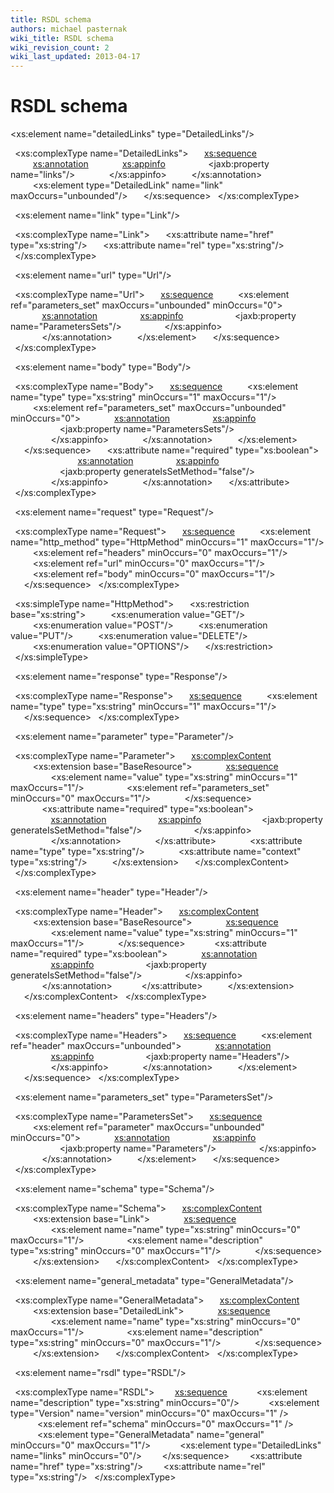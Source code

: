 ```yaml
---
title: RSDL schema
authors: michael pasternak
wiki_title: RSDL schema
wiki_revision_count: 2
wiki_last_updated: 2013-04-17
---
```


# RSDL schema

<xs:element name="detailedLinks" type="DetailedLinks"/>

` `<xs:complexType name="DetailedLinks">
`   `<xs:sequence>
`     `<xs:annotation>
`       `<xs:appinfo>
`         `<jaxb:property name="links"/>
`       `</xs:appinfo>
`     `</xs:annotation>
`     `<xs:element type="DetailedLink" name="link" maxOccurs="unbounded"/>
`   `</xs:sequence>
` `</xs:complexType>

` `<xs:element name="link" type="Link"/>

` `<xs:complexType name="Link">
`   `<xs:attribute name="href" type="xs:string"/>
`   `<xs:attribute name="rel" type="xs:string"/>
` `</xs:complexType>

` `<xs:element name="url" type="Url"/>

` `<xs:complexType name="Url">
`   `<xs:sequence>
`     `<xs:element ref="parameters_set" maxOccurs="unbounded" minOccurs="0">
`       `<xs:annotation>
`         `<xs:appinfo>
`           `<jaxb:property name="ParametersSets"/>
`         `</xs:appinfo>
`       `</xs:annotation>
`     `</xs:element>
`   `</xs:sequence>
` `</xs:complexType>

` `<xs:element name="body" type="Body"/>

` `<xs:complexType name="Body">
`   `<xs:sequence>
`     `<xs:element name="type" type="xs:string" minOccurs="1" maxOccurs="1"/>
`     `<xs:element ref="parameters_set" maxOccurs="unbounded" minOccurs="0">
`       `<xs:annotation>
`         `<xs:appinfo>
`           `<jaxb:property name="ParametersSets"/>
`         `</xs:appinfo>
`       `</xs:annotation>
`     `</xs:element>
`   `</xs:sequence>
`   `<xs:attribute name="required" type="xs:boolean">
`               `<xs:annotation>
`         `<xs:appinfo>
`           `<jaxb:property generateIsSetMethod="false"/>
`         `</xs:appinfo>
`       `</xs:annotation>
`   `</xs:attribute>
` `</xs:complexType>

` `<xs:element name="request" type="Request"/>

` `<xs:complexType name="Request">
`   `<xs:sequence>
`     `<xs:element name="http_method" type="HttpMethod" minOccurs="1" maxOccurs="1"/>
`     `<xs:element ref="headers" minOccurs="0" maxOccurs="1"/>
`     `<xs:element ref="url" minOccurs="0" maxOccurs="1"/>
`     `<xs:element ref="body" minOccurs="0" maxOccurs="1"/>
`   `</xs:sequence>
` `</xs:complexType>

` `<xs:simpleType name="HttpMethod">
`   `<xs:restriction base="xs:string">
`     `<xs:enumeration value="GET"/>
`     `<xs:enumeration value="POST"/>
`     `<xs:enumeration value="PUT"/>
`     `<xs:enumeration value="DELETE"/>
`     `<xs:enumeration value="OPTIONS"/>
`   `</xs:restriction>
` `</xs:simpleType>

` `<xs:element name="response" type="Response"/>

` `<xs:complexType name="Response">
`   `<xs:sequence>
`     `<xs:element name="type" type="xs:string" minOccurs="1" maxOccurs="1"/>
`   `</xs:sequence>
` `</xs:complexType>

` `<xs:element name="parameter" type="Parameter"/>

` `<xs:complexType name="Parameter">
`   `<xs:complexContent>
`     `<xs:extension base="BaseResource">
`       `<xs:sequence>
`         `<xs:element name="value" type="xs:string" minOccurs="1" maxOccurs="1"/>
`         `<xs:element ref="parameters_set" minOccurs="0" maxOccurs="1"/>
`       `</xs:sequence>
`       `<xs:attribute name="required" type="xs:boolean">
`         `<xs:annotation>
`           `<xs:appinfo>
`             `<jaxb:property generateIsSetMethod="false"/>
`           `</xs:appinfo>
`         `</xs:annotation>
`       `</xs:attribute>
`       `<xs:attribute name="type" type="xs:string"/>
`       `<xs:attribute name="context" type="xs:string"/>
`     `</xs:extension>
`   `</xs:complexContent>
` `</xs:complexType>

` `<xs:element name="header" type="Header"/>

` `<xs:complexType name="Header">
`   `<xs:complexContent>
`     `<xs:extension base="BaseResource">
`       `<xs:sequence>
`         `<xs:element name="value" type="xs:string" minOccurs="1" maxOccurs="1"/>
`       `</xs:sequence>
`      `<xs:attribute name="required" type="xs:boolean">
`       `<xs:annotation>
`         `<xs:appinfo>
`           `<jaxb:property generateIsSetMethod="false"/>
`         `</xs:appinfo>
`       `</xs:annotation>
`      `</xs:attribute>
`     `</xs:extension>
`   `</xs:complexContent>
` `</xs:complexType>

` `<xs:element name="headers" type="Headers"/>

` `<xs:complexType name="Headers">
`   `<xs:sequence>
`     `<xs:element ref="header" maxOccurs="unbounded">
`       `<xs:annotation>
`         `<xs:appinfo>
`           `<jaxb:property name="Headers"/>
`         `</xs:appinfo>
`       `</xs:annotation>
`     `</xs:element>
`   `</xs:sequence>
` `</xs:complexType>

` `<xs:element name="parameters_set" type="ParametersSet"/>

` `<xs:complexType name="ParametersSet">
`   `<xs:sequence>
`     `<xs:element ref="parameter" maxOccurs="unbounded" minOccurs="0">
`       `<xs:annotation>
`         `<xs:appinfo>
`           `<jaxb:property name="Parameters"/>
`         `</xs:appinfo>
`       `</xs:annotation>
`     `</xs:element>
`   `</xs:sequence>
` `</xs:complexType>

` `<xs:element name="schema" type="Schema"/>

` `<xs:complexType name="Schema">
`   `<xs:complexContent>
`     `<xs:extension base="Link">
`       `<xs:sequence>
`         `<xs:element name="name" type="xs:string" minOccurs="0" maxOccurs="1"/>
`         `<xs:element name="description" type="xs:string" minOccurs="0" maxOccurs="1"/>
`       `</xs:sequence>
`     `</xs:extension>
`   `</xs:complexContent>
` `</xs:complexType>

` `<xs:element name="general_metadata" type="GeneralMetadata"/>

` `<xs:complexType name="GeneralMetadata">
`   `<xs:complexContent>
`     `<xs:extension base="DetailedLink">
`       `<xs:sequence>
`         `<xs:element name="name" type="xs:string" minOccurs="0" maxOccurs="1"/>
`         `<xs:element name="description" type="xs:string" minOccurs="0" maxOccurs="1"/>
`       `</xs:sequence>
`     `</xs:extension>
`   `</xs:complexContent>
` `</xs:complexType>

` `<xs:element name="rsdl" type="RSDL"/>

` `<xs:complexType name="RSDL">
`    `<xs:sequence>
`      `<xs:element name="description" type="xs:string" minOccurs="0"/>
`      `<xs:element type="Version" name="version" minOccurs="0" maxOccurs="1" />
`      `<xs:element ref="schema" minOccurs="0" maxOccurs="1" />
`      `<xs:element type="GeneralMetadata" name="general" minOccurs="0" maxOccurs="1"/>
`      `<xs:element type="DetailedLinks" name="links" minOccurs="0"/>
`    `</xs:sequence>
`    `<xs:attribute name="href" type="xs:string"/>
`    `<xs:attribute name="rel" type="xs:string"/>
` `</xs:complexType>
